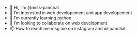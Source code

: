 - 👋 Hi, I’m @miss-panchal
- 👀 I’m interested in web developement and app developement
- 🌱 I’m currently learning python
- 💞️ I’m looking to collaborate on web development
- 📫 How to reach me msg me on instagram anshul panchal

<!---
miss-panchal/miss-panchal is a ✨ special ✨ repository because its `README.md` (this file) appears on your GitHub profile.
You can click the Preview link to take a look at your changes.
--->

